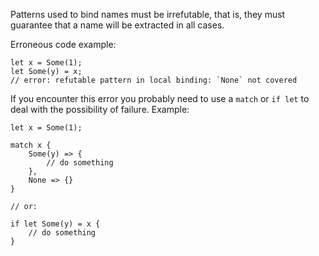 Patterns used to bind names must be irrefutable, that is, they must guarantee
that a name will be extracted in all cases.

Erroneous code example:

```compile_fail,E0005
let x = Some(1);
let Some(y) = x;
// error: refutable pattern in local binding: `None` not covered
```

If you encounter this error you probably need to use a `match` or `if let` to
deal with the possibility of failure. Example:

```
let x = Some(1);

match x {
    Some(y) => {
        // do something
    },
    None => {}
}

// or:

if let Some(y) = x {
    // do something
}
```
